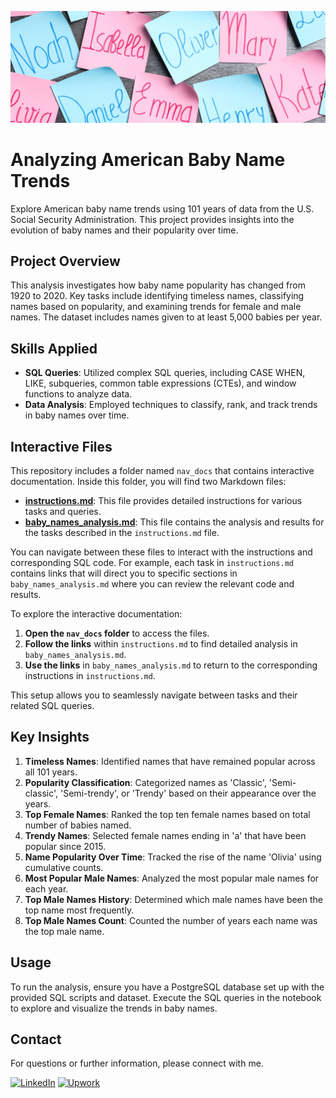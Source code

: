 ![Banner](images/Baby_Names_Banner_Image.png)

# Analyzing American Baby Name Trends

Explore American baby name trends using 101 years of data from the U.S. Social Security Administration. This project provides insights into the evolution of baby names and their popularity over time.

## Project Overview

This analysis investigates how baby name popularity has changed from 1920 to 2020. Key tasks include identifying timeless names, classifying names based on popularity, and examining trends for female and male names. The dataset includes names given to at least 5,000 babies per year.

## Skills Applied

- **SQL Queries**: Utilized complex SQL queries, including CASE WHEN, LIKE, subqueries, common table expressions (CTEs), and window functions to analyze data.
- **Data Analysis**: Employed techniques to classify, rank, and track trends in baby names over time.

## Interactive Files

This repository includes a folder named `nav_docs` that contains interactive documentation. Inside this folder, you will find two Markdown files:

- **[instructions.md](nav_docs/instructions.md)**: This file provides detailed instructions for various tasks and queries.
- **[baby_names_analysis.md](nav_docs/baby_names_analysis.md)**: This file contains the analysis and results for the tasks described in the `instructions.md` file.

You can navigate between these files to interact with the instructions and corresponding SQL code. For example, each task in `instructions.md` contains links that will direct you to specific sections in `baby_names_analysis.md` where you can review the relevant code and results.

To explore the interactive documentation:

1. **Open the `nav_docs` folder** to access the files.
2. **Follow the links** within `instructions.md` to find detailed analysis in `baby_names_analysis.md`.
3. **Use the links** in `baby_names_analysis.md` to return to the corresponding instructions in `instructions.md`.

This setup allows you to seamlessly navigate between tasks and their related SQL queries.


## Key Insights

1. **Timeless Names**: Identified names that have remained popular across all 101 years.
2. **Popularity Classification**: Categorized names as 'Classic', 'Semi-classic', 'Semi-trendy', or 'Trendy' based on their appearance over the years.
3. **Top Female Names**: Ranked the top ten female names based on total number of babies named.
4. **Trendy Names**: Selected female names ending in 'a' that have been popular since 2015.
5. **Name Popularity Over Time**: Tracked the rise of the name 'Olivia' using cumulative counts.
6. **Most Popular Male Names**: Analyzed the most popular male names for each year.
7. **Top Male Names History**: Determined which male names have been the top name most frequently.
8. **Top Male Names Count**: Counted the number of years each name was the top male name.


## Usage

To run the analysis, ensure you have a PostgreSQL database set up with the provided SQL scripts and dataset. Execute the SQL queries in the notebook to explore and visualize the trends in baby names.

## Contact

For questions or further information, please connect with me.

<a href="https://www.linkedin.com/in/jeanpaulomv/"><img src="https://img.shields.io/badge/jeanpaulomv-0077B5?style=for-the-badge&logo=linkedin&logoColor=white" alt="LinkedIn" height="30"></a>
<a href="https://www.upwork.com/freelancers/~017f203a5583495e29?mp_source=share"><img src="https://img.shields.io/badge/UpWork-6FDA44?style=for-the-badge&logo=Upwork&logoColor=white" alt="Upwork" height="30"></a>
